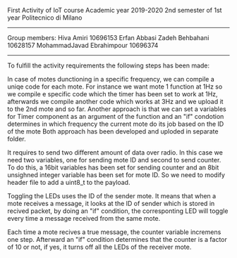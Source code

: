 First Activity of IoT course
Academic year 2019-2020
2nd semester of 1st year
Politecnico di Milano
________________________
Group members:
Hiva Amiri                        10696153
Erfan Abbasi Zadeh Behbahani      10628157
MohammadJavad Ebrahimpour         10696374
________________________

To fulfill the activity requirements the following steps has been made:

In case of motes dunctioning in a specific frequency, we can compile a uniqe code for each mote. For instance we want mote 1 function at 1Hz so we compile e specific code which the timer has been set to work at 1Hz, afterwards we compile another code which works at 3Hz and we upload it to the 2nd mote and so far.
Another approach is that we can set a variables for Timer component as an argument of the function and an "if" condotion determines in which frequency the current mote do its job based on the ID of the mote
Both approach has been developed and uploded in separate folder. 

It requires to send two different amount of data over radio. In this case we need two variables, one for sending mote ID and second to send counter. To do this, a 16bit variables has been set for sending counter and an 8bit unsighned integer variable has been set for mote ID. So we need to modify header file to add a uint8_t to the payload.




Toggling the LEDs uses the ID of the sender mote. It means that when a mote receives a message, it looks at the ID of sender which is stored in recived packet, by doing an "if" condition, the corresponting LED will toggle every time a message received from the same mote.

Each time a mote recives a true message, the counter variable incremens one step. Afterward an "if" condition determines that the counter is a factor of 10 or not, if yes, it turns off all the LEDs of the receiver mote.




